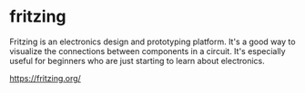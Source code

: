 # fritzing

Fritzing is an electronics design and prototyping platform. It's a good way to visualize the connections between components in a circuit. It's especially useful for beginners who are just starting to learn about electronics.

https://fritzing.org/